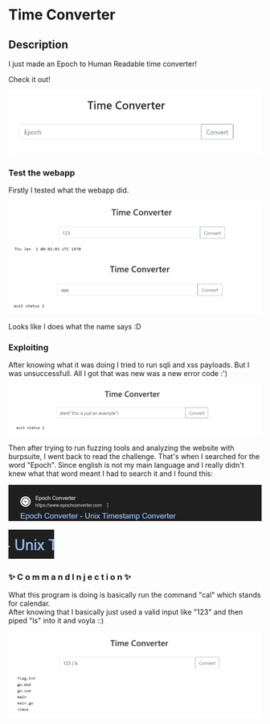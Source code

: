 <h1>Time Converter</h1>

<h2>Description</h2>
I just made an Epoch to Human Readable time converter!

Check it out!

![index page](https://github.com/Leonardo-L04/securnet_writeups/blob/main/img/1.png)


<h3>Test the webapp</h3>
Firstly I tested what the webapp did.

![test1](https://github.com/Leonardo-L04/securnet_writeups/blob/main/img/2.png)
![test2](https://github.com/Leonardo-L04/securnet_writeups/blob/main/img/3.png)

Looks like I does what the name says :D

<h3>Exploiting</h3>
After knowing what it was doing I tried to run sqli and xss payloads. But I was unsuccessfull. 
All I got that was new was a new error code :')

![example](https://github.com/Leonardo-L04/securnet_writeups/blob/main/img/4.png)

Then after trying to run fuzzing tools and analyzing the website with burpsuite, I went back to read the challenge.
That's when I searched for the word "Epoch". Since english is not my main language and I really didn't knew what that word meant I had to search it and I found this:

![print5](https://github.com/Leonardo-L04/securnet_writeups/blob/main/img/5.png)

![print6](https://github.com/Leonardo-L04/securnet_writeups/blob/main/img/6.png)

<h3><strong>✨ C o m m a n d  I n j e c t i o n ✨</strong></h3>

What this program is doing is basically run the command "cal" which stands for calendar.<br>
After knowing that I basically just used a valid input like "123" and then piped "ls" into it and voyla ::)

![flag](https://github.com/Leonardo-L04/securnet_writeups/blob/main/img/7.png)
